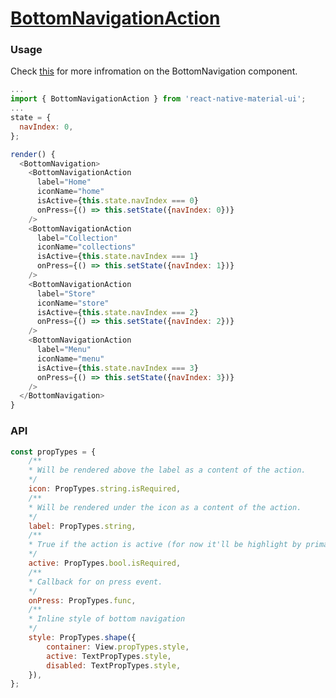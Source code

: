 # [BottomNavigationAction](https://material.google.com/components/bottom-navigation.html)

### Usage

Check [this](https://github.com/xotahal/react-native-material-ui/blob/master/docs/BottomNavigation.md) for more infromation on the BottomNavigation component.

```js
...
import { BottomNavigationAction } from 'react-native-material-ui';
...
state = {
  navIndex: 0,
};

render() {
  <BottomNavigation>
    <BottomNavigationAction
      label="Home"
      iconName="home"
      isActive={this.state.navIndex === 0}
      onPress={() => this.setState({navIndex: 0})}
    />
    <BottomNavigationAction
      label="Collection"
      iconName="collections"
      isActive={this.state.navIndex === 1}
      onPress={() => this.setState({navIndex: 1})}
    />
    <BottomNavigationAction
      label="Store"
      iconName="store"
      isActive={this.state.navIndex === 2}
      onPress={() => this.setState({navIndex: 2})}
    />
    <BottomNavigationAction
      label="Menu"
      iconName="menu"
      isActive={this.state.navIndex === 3}
      onPress={() => this.setState({navIndex: 3})}
    />
  </BottomNavigation>
}
```
### API
```js
const propTypes = {
    /**
    * Will be rendered above the label as a content of the action.
    */
    icon: PropTypes.string.isRequired,
    /**
    * Will be rendered under the icon as a content of the action.
    */
    label: PropTypes.string,
    /**
    * True if the action is active (for now it'll be highlight by primary color)
    */
    active: PropTypes.bool.isRequired,
    /**
    * Callback for on press event.
    */
    onPress: PropTypes.func,
    /**
    * Inline style of bottom navigation
    */
    style: PropTypes.shape({
        container: View.propTypes.style,
        active: TextPropTypes.style,
        disabled: TextPropTypes.style,
    }),
};
```
